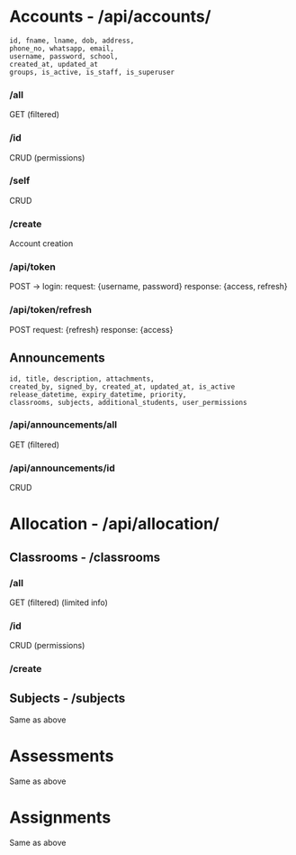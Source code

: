 # Accounts - /api/accounts/

```
id, fname, lname, dob, address,
phone_no, whatsapp, email,
username, password, school,
created_at, updated_at
groups, is_active, is_staff, is_superuser 
```

### /all
GET (filtered)

### /id
CRUD (permissions)

### /self
CRUD

### /create
Account creation

### /api/token
POST -> login:
request: {username, password}
response: {access, refresh}

### /api/token/refresh
POST
request: {refresh}
response: {access}

## Announcements

```
id, title, description, attachments,
created_by, signed_by, created_at, updated_at, is_active
release_datetime, expiry_datetime, priority,
classrooms, subjects, additional_students, user_permissions
```

### /api/announcements/all
GET (filtered)

### /api/announcements/id
CRUD

# Allocation - /api/allocation/

## Classrooms - /classrooms

### /all
GET (filtered) (limited info)

### /id
CRUD (permissions)

### /create

## Subjects - /subjects

Same as above

# Assessments

Same as above

# Assignments

Same as above